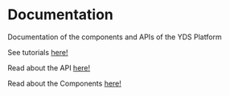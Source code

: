 # Documentation
Documentation of the components and APIs of the YDS Platform

See tutorials [here!](Tutorials/overview.md)

Read about the API [here!](API/overview.md)

Read about the Components [here!](Components/overview.md)
